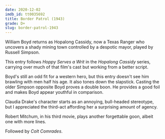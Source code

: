 ```yaml
---
date: 2020-12-02
imdb_id: tt0035692
title: Border Patrol (1943)
grade: D+
slug: border-patrol-1943
---
```


William Boyd returns as Hopalong Cassidy, now a Texas Ranger who uncovers a shady mining town controlled by a despotic mayor, played by Russell Simpson.

<!-- end -->

This entry follows <span data-imdb-id="tt0036016">_Hoppy Serves a Writ_</span> in the _Hopalong Cassidy_ series, carrying over much of that film's cast but working from a better script.

Boyd's still an odd fit for a western hero, but this entry doesn't see him brawling with men half his age. It also tones down the slapstick. Casting the older Simpson opposite Boyd proves a double boon. He provides a good foil and makes Boyd appear youthful in comparison.

Claudia Drake's character starts as an annoying, bull-headed stereotype, but I appreciated the third-act affording her a surprising amount of agency.

Robert Mitchum, in his third movie, plays another forgettable goon, albeit one with more lines.

Followed by <span data-imdb-id="tt0035744">_Colt Comrades_</span>.